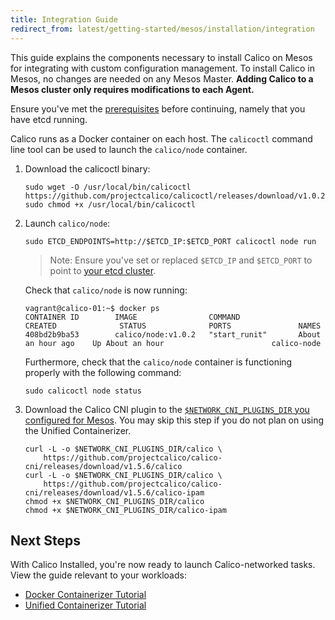 ```yaml
---
title: Integration Guide
redirect_from: latest/getting-started/mesos/installation/integration
---
```


This guide explains the components necessary to install Calico on Mesos for integrating with custom configuration management. To install Calico in Mesos, no changes are needed on any Mesos Master.
**Adding Calico to a Mesos cluster only requires modifications to each Agent.**

Ensure you've met the [prerequisites](prerequisites) before continuing, namely that
you have etcd running.

Calico runs as a Docker container on each host. The `calicoctl` command line tool can be used to launch the `calico/node` container.

1. Download the calicoctl binary:

   ```
   sudo wget -O /usr/local/bin/calicoctl https://github.com/projectcalico/calicoctl/releases/download/v1.0.2/calicoctl
   sudo chmod +x /usr/local/bin/calicoctl
   ```

3. Launch `calico/node`:

   ```
   sudo ETCD_ENDPOINTS=http://$ETCD_IP:$ETCD_PORT calicoctl node run
   ```

   >Note: Ensure you've set or replaced `$ETCD_IP` and `$ETCD_PORT` to point to
   [your etcd cluster](prerequisites).

   Check that `calico/node` is now running:

   ```
   vagrant@calico-01:~$ docker ps
   CONTAINER ID        IMAGE                COMMAND             CREATED              STATUS              PORTS               NAMES
   408bd2b9ba53        calico/node:v1.0.2   "start_runit"       About an hour ago    Up About an hour                        calico-node
   ```

   Furthermore, check that the `calico/node` container is functioning properly
   with the following command:

   ```
   sudo calicoctl node status
   ```

4. Download the Calico CNI plugin to the
   [`$NETWORK_CNI_PLUGINS_DIR` you configured for Mesos](prerequisites).
   You may skip this step if you do not plan on using the Unified Containerizer.

   ```shell
   curl -L -o $NETWORK_CNI_PLUGINS_DIR/calico \
       https://github.com/projectcalico/calico-cni/releases/download/v1.5.6/calico
   curl -L -o $NETWORK_CNI_PLUGINS_DIR/calico \
       https://github.com/projectcalico/calico-cni/releases/download/v1.5.6/calico-ipam
   chmod +x $NETWORK_CNI_PLUGINS_DIR/calico
   chmod +x $NETWORK_CNI_PLUGINS_DIR/calico-ipam
   ```

## Next Steps

With Calico Installed, you're now ready to launch Calico-networked tasks.
View the guide relevant to your workloads:

- [Docker Containerizer Tutorial]({{site.baseurl}}/{{page.version}}/getting-started/mesos/tutorials/docker)
- [Unified Containerizer Tutorial]({{site.baseurl}}/{{page.version}}/getting-started/mesos/tutorials/unified)
